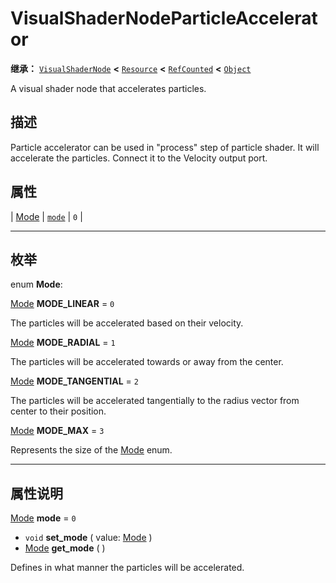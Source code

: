 <!-- ⚠ 请勿编辑本文件 ⚠ -->
<!-- 本文档使用脚本从 WeDot 引擎源码仓库生成。 -->
<!-- 生成脚本：https://github.com/WeDot-Engine/WeDot/tree/4.3/doc/tools/make_md.py； -->
<!-- 原文件：https://github.com/WeDot-Engine/WeDot/tree/4.3/doc/classes/VisualShaderNodeParticleAccelerator.xml。 -->

<div id="_class_visualshadernodeparticleaccelerator"></div>

# VisualShaderNodeParticleAccelerator

**继承：** [`VisualShaderNode`](class_visualshadernode.md) **<** [`Resource`](class_resource.md) **<** [`RefCounted`](class_refcounted.md) **<** [`Object`](class_object.md)

A visual shader node that accelerates particles.

## 描述

Particle accelerator can be used in "process" step of particle shader. It will accelerate the particles. Connect it to the Velocity output port.

## 属性

| [Mode](#enum_visualshadernodeparticleaccelerator_mode) | [`mode`](#class_visualshadernodeparticleaccelerator_property_mode) | ``0`` |

<!-- rst-class:: classref-section-separator -->

---

## 枚举

<div id="_class_enum_visualshadernodeparticleaccelerator_mode"></div>

enum **Mode**: <div id="enum_visualshadernodeparticleaccelerator_mode"></div>

<div id="_class_visualshadernodeparticleaccelerator_constant_mode_linear"></div>

[Mode](#enum_visualshadernodeparticleaccelerator_mode) **MODE_LINEAR** = ``0``

The particles will be accelerated based on their velocity.

<div id="_class_visualshadernodeparticleaccelerator_constant_mode_radial"></div>

[Mode](#enum_visualshadernodeparticleaccelerator_mode) **MODE_RADIAL** = ``1``

The particles will be accelerated towards or away from the center.

<div id="_class_visualshadernodeparticleaccelerator_constant_mode_tangential"></div>

[Mode](#enum_visualshadernodeparticleaccelerator_mode) **MODE_TANGENTIAL** = ``2``

The particles will be accelerated tangentially to the radius vector from center to their position.

<div id="_class_visualshadernodeparticleaccelerator_constant_mode_max"></div>

[Mode](#enum_visualshadernodeparticleaccelerator_mode) **MODE_MAX** = ``3``

Represents the size of the [Mode](#enum_visualshadernodeparticleaccelerator_mode) enum.

<!-- rst-class:: classref-section-separator -->

---

## 属性说明

<div id="_class_visualshadernodeparticleaccelerator_property_mode"></div>

[Mode](#enum_visualshadernodeparticleaccelerator_mode) **mode** = ``0`` <div id="class_visualshadernodeparticleaccelerator_property_mode"></div>

- `void` **set_mode** ( value: [Mode](#enum_visualshadernodeparticleaccelerator_mode) )
- [Mode](#enum_visualshadernodeparticleaccelerator_mode) **get_mode** ( )

Defines in what manner the particles will be accelerated.

[^virtual]: 本方法通常需要用户覆盖才能生效。
[^const]: 本方法无副作用，不会修改该实例的任何成员变量。
[^vararg]: 本方法除了能接受在此处描述的参数外，还能够继续接受任意数量的参数。
[^constructor]: 本方法用于构造某个类型。
[^static]: 调用本方法无需实例，可直接使用类名进行调用。
[^operator]: 本方法描述的是使用本类型作为左操作数的有效运算符。
[^bitfield]: 这个值是由下列位标志构成位掩码的整数。
[^void]: 无返回值。
